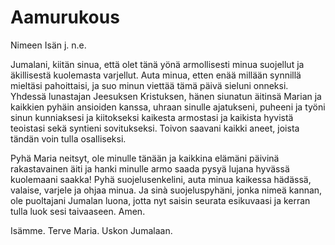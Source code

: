 # Aamurukous

Nimeen Isän j. n.e.

Jumalani, kiitän sinua, että olet tänä yönä armollisesti minua suojellut ja äkillisestä kuolemasta varjellut. Auta minua, etten enää millään synnillä mieltäsi pahoittaisi, ja suo minun viettää tämä päivä sieluni onneksi. Yhdessä lunastajan Jeesuksen Kristuksen, hänen siunatun äitinsä Marian ja kaikkien pyhäin ansioiden kanssa, uhraan sinulle ajatukseni, puheeni ja työni sinun kunniaksesi ja kiitokseksi kaikesta armostasi ja kaikista hyvistä teoistasi sekä syntieni sovitukseksi. Toivon saavani kaikki aneet, joista tändän voin tulla osalliseksi.

Pyhä Maria neitsyt, ole minulle tänään ja kaikkina elämäni päivinä rakastavainen äiti ja hanki minulle armo saada pysyä lujana hyvässä kuolemaani saakka! Pyhä suojelusenkelini, auta minua kaikessa hädässä, valaise, varjele ja ohjaa minua. Ja sinà suojeluspyhäni, jonka nimeä kannan, ole puoltajani Jumalan luona, jotta nyt saisin seurata esikuvaasi ja kerran tulla luok sesi taivaaseen. Amen.

Isämme. Terve Maria. Uskon Jumalaan.
